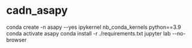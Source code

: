 # cadn_asapy

conda create -n asapy --yes ipykernel nb_conda_kernels python==3.9
conda activate asapy
conda install -r ./requirements.txt
jupyter lab --no-browser